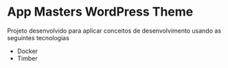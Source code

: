 # App Masters WordPress Theme

Projeto desenvolvido para aplicar conceitos de desenvolvimento usando as seguintes tecnologias

- Docker
- Timber
